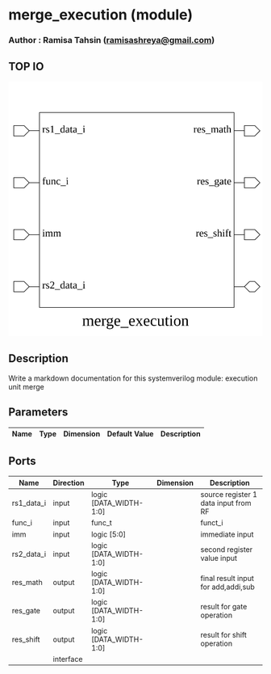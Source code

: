 # merge_execution (module)

### Author : Ramisa Tahsin (ramisashreya@gmail.com)

## TOP IO
<img src="./merge_execution_top.svg">

## Description

Write a markdown documentation for this systemverilog module: execution unit merge

## Parameters
|Name|Type|Dimension|Default Value|Description|
|-|-|-|-|-|

## Ports
|Name|Direction|Type|Dimension|Description|
|-|-|-|-|-|
|rs1_data_i|input|logic [DATA_WIDTH-1:0]||source register 1 data input from RF|
|func_i|input|func_t||funct_i|
|imm|input|logic [5:0]||immediate input|
|rs2_data_i|input|logic [DATA_WIDTH-1:0]||second register value input|
|res_math|output|logic [DATA_WIDTH-1:0]||final result input for add,addi,sub|
|res_gate|output|logic [DATA_WIDTH-1:0]||result for gate operation|
|res_shift|output|logic [DATA_WIDTH-1:0]||result for shift operation|
||interface||||

